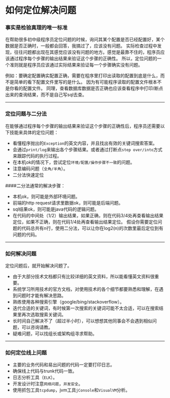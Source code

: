 如何定位解决问题
===

### 事实是检验真理的唯一标准
在帮助很多初中级程序员定位问题的时候，询问其某个配置是否已经配置好，某个数据是否正确时，一般都会回答，我搞过了，应该没有问题。
实际检查过程中发现，往往问题都出现在其感觉应该没有问题的地方。感觉是最靠不住的，程序员应该通过程序每个步骤的输出结果来验证这个步骤的正确性。
所以，定位问题的一个准则就是程序员应该通过实际结果来验证每一个步骤确实没有问题。

例如：要确定配置确实配置正确，需要在程序里打印出读取的配置到底是什么，而不是简单的看下配置文件里写的是什么。
因为有可能程序读取的配置文件根本不是你看的配置文件。
同理，查看数据库数据是否正确也应该查看程序中打印/断点出来的查询结果，而不是自己写sql去查。

***
### 定位问题与二分法
在能够通过程序每个步骤的输出结果来验证这个步骤的正确性后，程序员还需要以下技能来具体的定位问题：
* 看懂程序抛出的`Exception`的英文内容，并且找出有效的关键词搜索答案。
* 会通过`print/log`来输出各个步骤结果。或者通过打断点`step over/into`方式来跟踪代码的执行过程。
* 在本机ok的情况下，尝试定位`环境/配置/操作步骤不一致`的问题。
* 注意编码问题（`全角/半角`）。
* 二分法快速定位

####二分法通常的解决步骤：
* 本机ok，则可能是外部环境问题。
* 前端的http request请求里数据ok，则可能是后端问题。
* sql结果ok，则可能是java代码的逻辑问题。
* 在代码的中间处（1/2）输出结果，如果正确，则在代码3/4处再查看输出结果定位，如果不正确，则在代码1/4处再查看输出结果定位。
假设你需要定位问题的代码总共有n行，使用二分法，可以让你在log2(n)的次数里最后定位到有问题的代码。

***
### 如何解决问题
定位问题后，就开始解决问题了。
*  由于大部分技术文档都只有比较详细的英文资料，所以能看懂英文资料很重要。
*  系统学习所用技术的官方文档，对使用技术的各个细节都要熟悉和理解，在遇到问题时才能有解决思路。
*  熟练使用各种搜索引擎（google/bing/stackoverflow）。
*  迭代合适的关键词，有时候第一次搜索的关键词可能不太合适，可以在搜索结果里再次选取搜索关键词。
*  长时间自己解决不了（超过半小时），可以想想其他同事会不会遇到相似问题，可以咨询请教。
*  疑难问题，可以找组长或架构组寻求帮助。

***
### 如何定位线上问题
*  主要的业务代码和易出问题的代码一定要打印日志。
*  确保线上代码与trunk代码一致。
*  日志分析工具（`ELK`）。
*  开发设计时注意`网络问题`，`并发安全`。
*  使用抓包工具`tcpdump`，jvm工具`jConsole`和`VisualVM`分析。

